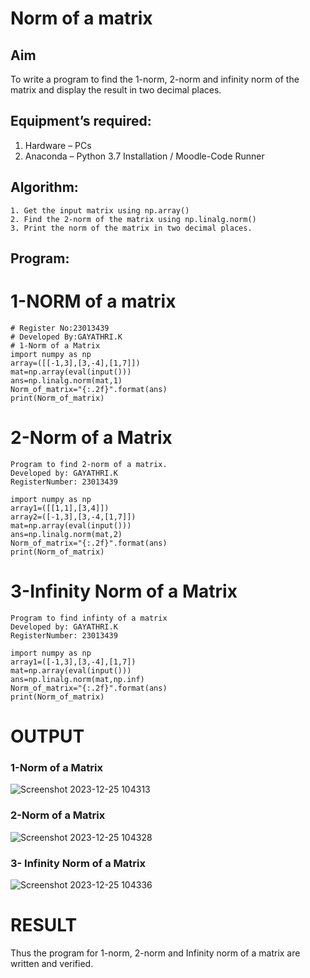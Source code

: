 # Norm of a matrix
## Aim
To write a program to find the 1-norm, 2-norm and infinity norm of the matrix and display the result in two decimal places.
## Equipment’s required:
1.	Hardware – PCs
2.	Anaconda – Python 3.7 Installation / Moodle-Code Runner
## Algorithm:

	1. Get the input matrix using np.array()   
    2. Find the 2-norm of the matrix using np.linalg.norm()
	3. Print the norm of the matrix in two decimal places.
## Program:
# 1-NORM of a matrix
``````
# Register No:23013439
# Developed By:GAYATHRI.K
# 1-Norm of a Matrix
import numpy as np
array=([[-1,3],[3,-4],[1,7]])
mat=np.array(eval(input()))
ans=np.linalg.norm(mat,1)
Norm_of_matrix="{:.2f}".format(ans)
print(Norm_of_matrix)
``````


# 2-Norm of a Matrix
``````
Program to find 2-norm of a matrix.
Developed by: GAYATHRI.K
RegisterNumber: 23013439

import numpy as np
array1=([[1,1],[3,4]])
array2=([-1,3],[3,-4,[1,7]])
mat=np.array(eval(input()))
ans=np.linalg.norm(mat,2)
Norm_of_matrix="{:.2f}".format(ans)
print(Norm_of_matrix)
``````


# 3-Infinity Norm of a Matrix
``````
Program to find infinty of a matrix
Developed by: GAYATHRI.K
RegisterNumber: 23013439

import numpy as np
array1=([-1,3],[3,-4],[1,7])
mat=np.array(eval(input()))
ans=np.linalg.norm(mat,np.inf)
Norm_of_matrix="{:.2f}".format(ans)
print(Norm_of_matrix)
``````





# OUTPUT

### 1-Norm of a Matrix
![Screenshot 2023-12-25 104313](https://github.com/GAYATHRI-K06/Norm-of-a-matrix/assets/145742742/e2e47aa1-b266-4e44-9d83-0ddcd5d19331)


### 2-Norm of a Matrix
![Screenshot 2023-12-25 104328](https://github.com/GAYATHRI-K06/Norm-of-a-matrix/assets/145742742/bd6dd4ba-c2b3-4cd6-8faf-310d7abc8b7b)

### 3- Infinity Norm of a Matrix
![Screenshot 2023-12-25 104336](https://github.com/GAYATHRI-K06/Norm-of-a-matrix/assets/145742742/5e0d86b5-f9fd-4d87-96f0-4d52dc3f4257)




# RESULT

Thus the program for 1-norm, 2-norm and Infinity norm of a matrix are written and verified.

